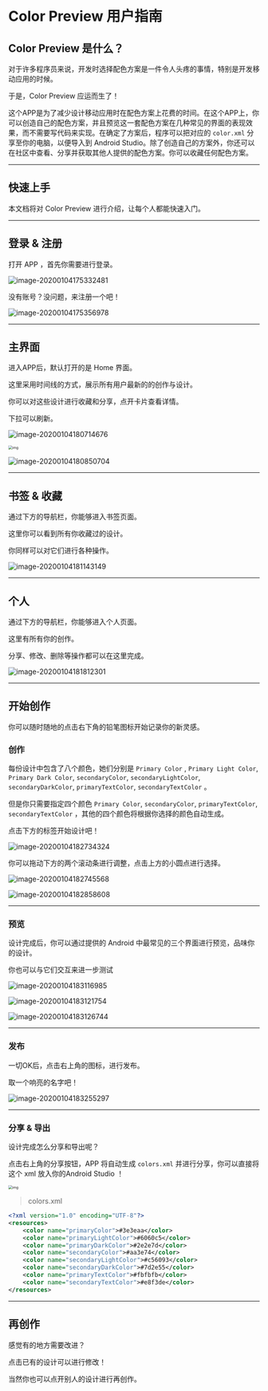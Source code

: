 # Color Preview 用户指南

## Color Preview 是什么？

对于许多程序员来说，开发时选择配色方案是一件令人头疼的事情，特别是开发移动应用的时候。

于是，Color Preview 应运而生了！

这个APP是为了减少设计移动应用时在配色方案上花费的时间。在这个APP上，你可以创造自己的配色方案，并且预览这一套配色方案在几种常见的界面的表现效果，而不需要写代码来实现。在确定了方案后，程序可以把对应的 `color.xml` 分享至你的电脑，以便导入到 Android Studio。除了创造自己的方案外，你还可以在社区中查看、分享并获取其他人提供的配色方案。你可以收藏任何配色方案。

---

## 快速上手

本文档将对 Color Preview 进行介绍，让每个人都能快速入门。

---

## 登录 & 注册

打开 APP ，首先你需要进行登录。

![image-20200104175332481](assets/image-20200104175332481.png)

没有账号？没问题，来注册一个吧！

![image-20200104175356978](assets/image-20200104175356978.png)

---

## 主界面

进入APP后，默认打开的是 Home 界面。

这里采用时间线的方式，展示所有用户最新的的创作与设计。

你可以对这些设计进行收藏和分享，点开卡片查看详情。

下拉可以刷新。

![image-20200104180714676](assets/image-20200104180714676.png)

<img src="assets/423A22303F4B8A96EB7B6604BE4BB19B.jpg" alt="img" style="zoom: 50%;" />

![image-20200104180850704](assets/image-20200104180850704.png)

---

## 书签 & 收藏

通过下方的导航栏，你能够进入书签页面。

这里你可以看到所有你收藏过的设计。

你同样可以对它们进行各种操作。

![image-20200104181143149](assets/image-20200104181143149.png)

---

## 个人

通过下方的导航栏，你能够进入个人页面。

这里有所有你的创作。

分享、修改、删除等操作都可以在这里完成。

![image-20200104181812301](assets/image-20200104181812301.png)

---

## 开始创作

你可以随时随地的点击右下角的铅笔图标开始记录你的新灵感。

### 创作

每份设计中包含了八个颜色，她们分别是 `Primary Color` , `Primary Light Color`, `Primary Dark Color`, `secondaryColor`, `secondaryLightColor`, `secondaryDarkColor`, `primaryTextColor`, `secondaryTextColor` 。

但是你只需要指定四个颜色 `Primary Color`, `secondaryColor`, `primaryTextColor`, `secondaryTextColor` ，其他的四个颜色将根据你选择的颜色自动生成。

点击下方的标签开始设计吧！

![image-20200104182734324](assets/image-20200104182734324.png)

你可以拖动下方的两个滚动条进行调整，点击上方的小圆点进行选择。

![image-20200104182745568](assets/image-20200104182745568.png)

![image-20200104182858608](assets/image-20200104182858608.png)

---

### 预览

设计完成后，你可以通过提供的 Android 中最常见的三个界面进行预览，品味你的设计。

你也可以与它们交互来进一步测试

![image-20200104183116985](assets/image-20200104183116985.png)

![image-20200104183121754](assets/image-20200104183121754.png)

![image-20200104183126744](assets/image-20200104183126744.png)

---

### 发布

一切OK后，点击右上角的图标，进行发布。

取一个响亮的名字吧！

![image-20200104183255297](assets/image-20200104183255297.png)

---

### 分享 & 导出

设计完成怎么分享和导出呢？

点击右上角的分享按钮，APP 将自动生成 `colors.xml` 并进行分享，你可以直接将这个 xml 放入你的Android Studio ！

<img src="assets/423A22303F4B8A96EB7B6604BE4BB19B.jpg" alt="img" style="zoom: 50%;" />

> colors.xml

```xml
<?xml version="1.0" encoding="UTF-8"?>
<resources>
	<color name="primaryColor">#3e3eaa</color>
	<color name="primaryLightColor">#6060c5</color>
	<color name="primaryDarkColor">#2e2e7d</color>
	<color name="secondaryColor">#aa3e74</color>
	<color name="secondaryLightColor">#c56093</color>
	<color name="secondaryDarkColor">#7d2e55</color>
	<color name="primaryTextColor">#fbfbfb</color>
	<color name="secondaryTextColor">#e8f3de</color>
</resources>
```

---

## 再创作

感觉有的地方需要改进？

点击已有的设计可以进行修改！

当然你也可以点开别人的设计进行再创作。